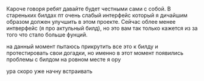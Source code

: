 Кароче говоря ребят давайте будет честными сами с собой. В стареньких билдах пт очень слабый интерфейс который я дичайшим образом должен улучшить в этом проекте. Сейчас облее менее интверфейс (я про актульный билд), но это вам так только кажется из за того что стало больше фунций.

на данный момент пытаюсь прикрутить все это к билду и протестировать свои догадки, но именно в этот момент появились проблемы с билдом на ровном месте я ору

ура скоро уже начну встраивать 